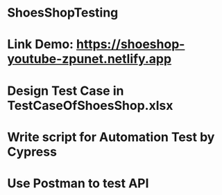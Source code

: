 # ShoesShopTesting
# Link Demo: https://shoeshop-youtube-zpunet.netlify.app
# Design Test Case in TestCaseOfShoesShop.xlsx
# Write script for Automation Test by Cypress
# Use Postman to test API

